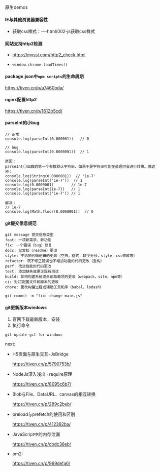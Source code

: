 原生demos

#### IE与其他浏览器兼容性

- 获取css样式：---html/002-js获取css样式

#### 网站支持http2检测

- https://myssl.com/http2_check.html

- ```
  window.chrome.loadTimes()
  ```



#### package.json中`npm scripts`的生命周期

https://tiven.cn/p/a7460bda/

#### nginx配置http2

https://tiven.cn/p/1612b5cd/

#### parseInt的小bug

```
// 正常
console.log(parseInt(0.000001))   // 0

// bug
console.log(parseInt(0.0000001))  // 1

原因：
parseInt()函数的第一个参数默认字符串，如果不是字符串可能在处理时会进行转换。像这种：
console.log(String(0.0000001))  // '1e-7'
console.log(parseInt('1e-7'))  // 1
console.log(0.0000001)        // 1e-7
console.log(parseInt(1e-7))   // 1
console.log(parseInt('1e-7')) // 1

解决：
// 1e-7 
console.log(Math.floor(0.0000001))  // 0
```

#### git提交信息规范

```
git message 提交信息类型
feat: 一项新需求、新功能
fix: 一个错误（bug）修复
docs: 仅文档（readme）更改
style: 不影响代码逻辑的更改（空白，格式，缺少分号，style，css修改等）
refactor: 既不修正错误也不增加功能的代码更改（重构）
perf: 改进性能的代码更改
test: 添加缺失或更正现有测试
build: 影响构建系统或外部依赖项的更改（webpack，vite，npm等）
ci: 对CI配置文件和脚本的更改
chore: 更改构建过程或辅助工具和库（babel，lodash）

git commit -m "fix: change main.js"
```

#### git更新版本windows

1. 官网下载最新版本，安装
2. 执行命令

```
git update-git-for-windows
```



next: 

- H5页面与原生交互-JsBridge

  https://tiven.cn/p/5790753b/

- NodeJs深入浅出 · require原理

  https://tiven.cn/p/8095c6b7/

- Blob与File、DataURL、canvas的相互转换

  https://tiven.cn/p/289c2beb/

- preload与prefetch的使用和区别

  https://tiven.cn/p/412392ba/

- JavaScript中的内存泄漏

  https://tiven.cn/p/cbdc36eb/
  
- pm2:

  https://tiven.cn/p/999defa6/